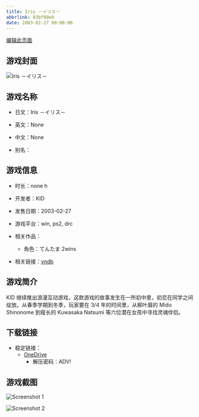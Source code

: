 ```yaml
---
title: Iris －イリス－
abbrlink: 83bf00e8
date: 2003-02-27 00:00:00
---
```

[编辑此页面](https://github.com/ACG-3/ADV3-source/blob/main/source/_posts/games/Iris%20%EF%BC%8D%E3%82%A4%E3%83%AA%E3%82%B9%EF%BC%8D.md)

## 游戏封面

![Iris －イリス－](https://pan.timero.xyz/d/onedrive/img_lib_001/Iris%20%EF%BC%8D%E3%82%A4%E3%83%AA%E3%82%B9%EF%BC%8D_cover.avif)


## 游戏名称

- 日文：Iris －イリス－
- 英文：None
- 中文：None

- 别名：


## 游戏信息

- 时长：none h
- 开发者：KID
- 发售日期：2003-02-27
- 游戏平台：win, ps2, drc
- 相关作品：
   - 角色：てんたま 2wins

- 相关链接：[vndb](https://vndb.org/v2312)


## 游戏简介

KID 继续推出浪漫互动游戏，这款游戏的故事发生在一所初中里，初恋在同学之间绽放。从春季学期到冬季，玩家要在 3/4 年的时间里，从柳叶眉的 Mido Shinonome 到瘦长的 Kuwasaka Natsumi 等六位潜在女孩中寻找灵魂伴侣。




## 下载链接

- 稳定链接：
    - [OneDrive](https://pan.timero.xyz/onedrive/adv_lib_001/Iris%20%EF%BC%8D%E3%82%A4%E3%83%AA%E3%82%B9%EF%BC%8D)
        - 解压密码：ADV!



## 游戏截图


![Screenshot 1](https://pan.timero.xyz/d/onedrive/img_lib_001/Iris%20%EF%BC%8D%E3%82%A4%E3%83%AA%E3%82%B9%EF%BC%8D_Screenshot_1.avif)

![Screenshot 2](https://pan.timero.xyz/d/onedrive/img_lib_001/Iris%20%EF%BC%8D%E3%82%A4%E3%83%AA%E3%82%B9%EF%BC%8D_Screenshot_2.avif)

